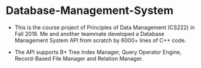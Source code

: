 # Database-Management-System

- This is the course project of Principles of Data Management (CS222) in Fall 2018. Me and another teammate developed a Database Management System API from scratch by 6000+ lines of C++ code. 

- The API supports B+ Tree Index Manager, Query Operator Engine, Record-Based File Manager and Relation Manager.



